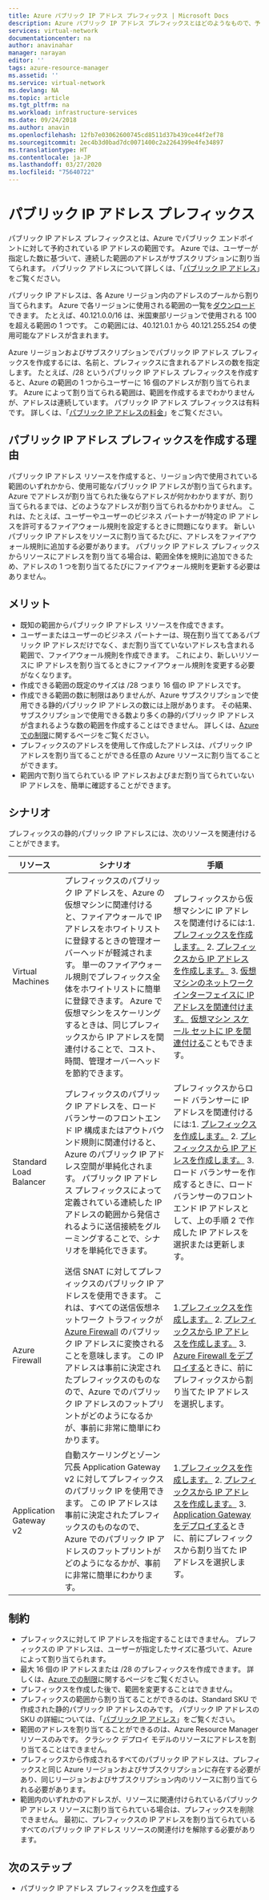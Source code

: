 ```yaml
---
title: Azure パブリック IP アドレス プレフィックス | Microsoft Docs
description: Azure パブリック IP アドレス プレフィックスとはどのようなもので、予測可能なパブリック IP アドレスをリソースに割り当てるのにどのように役立つのかについて説明します。
services: virtual-network
documentationcenter: na
author: anavinahar
manager: narayan
editor: ''
tags: azure-resource-manager
ms.assetid: ''
ms.service: virtual-network
ms.devlang: NA
ms.topic: article
ms.tgt_pltfrm: na
ms.workload: infrastructure-services
ms.date: 09/24/2018
ms.author: anavin
ms.openlocfilehash: 12fb7e03062600745cd8511d37b439ce44f2ef78
ms.sourcegitcommit: 2ec4b3d0bad7dc0071400c2a2264399e4fe34897
ms.translationtype: HT
ms.contentlocale: ja-JP
ms.lasthandoff: 03/27/2020
ms.locfileid: "75640722"
---
```

# <a name="public-ip-address-prefix"></a>パブリック IP アドレス プレフィックス

パブリック IP アドレス プレフィックスとは、Azure でパブリック エンドポイントに対して予約されている IP アドレスの範囲です。 Azure では、ユーザーが指定した数に基づいて、連続した範囲のアドレスがサブスクリプションに割り当てられます。 パブリック アドレスについて詳しくは、「[パブリック IP アドレス](virtual-network-ip-addresses-overview-arm.md#public-ip-addresses)」をご覧ください。

パブリック IP アドレスは、各 Azure リージョン内のアドレスのプールから割り当てられます。 Azure で各リージョンに使用される範囲の一覧を[ダウンロード](https://www.microsoft.com/download/details.aspx?id=56519)できます。 たとえば、40.121.0.0/16 は、米国東部リージョンで使用される 100 を超える範囲の 1 つです。 この範囲には、40.121.0.1 から 40.121.255.254 の使用可能なアドレスが含まれます。

Azure リージョンおよびサブスクリプションでパブリック IP アドレス プレフィックスを作成するには、名前と、プレフィックスに含まれるアドレスの数を指定します。 たとえば、/28 というパブリック IP アドレス プレフィックスを作成すると、Azure の範囲の 1 つからユーザーに 16 個のアドレスが割り当てられます。 Azure によって割り当てられる範囲は、範囲を作成するまでわかりませんが、アドレスは連続しています。 パブリック IP アドレス プレフィックスは有料です。 詳しくは、「[パブリック IP アドレスの料金](https://azure.microsoft.com/pricing/details/ip-addresses)」をご覧ください。

## <a name="why-create-a-public-ip-address-prefix"></a>パブリック IP アドレス プレフィックスを作成する理由

パブリック IP アドレス リソースを作成すると、リージョン内で使用されている範囲のいずれかから、使用可能なパブリック IP アドレスが割り当てられます。 Azure でアドレスが割り当てられた後ならアドレスが何かわかりますが、割り当てられるまでは、どのようなアドレスが割り当てられるかわかりません。 これは、たとえば、ユーザーやユーザーのビジネス パートナーが特定の IP アドレスを許可するファイアウォール規則を設定するときに問題になります。 新しいパブリック IP アドレスをリソースに割り当てるたびに、アドレスをファイアウォール規則に追加する必要があります。 パブリック IP アドレス プレフィックスからリソースにアドレスを割り当てる場合は、範囲全体を規則に追加できるため、アドレスの 1 つを割り当てるたびにファイアウォール規則を更新する必要はありません。

## <a name="benefits"></a>メリット

- 既知の範囲からパブリック IP アドレス リソースを作成できます。
- ユーザーまたはユーザーのビジネス パートナーは、現在割り当ててあるパブリック IP アドレスだけでなく、まだ割り当てていないアドレスも含まれる範囲で、ファイアウォール規則を作成できます。 これにより、新しいリソースに IP アドレスを割り当てるときにファイアウォール規則を変更する必要がなくなります。
- 作成できる範囲の既定のサイズは /28 つまり 16 個の IP アドレスです。
- 作成できる範囲の数に制限はありませんが、Azure サブスクリプションで使用できる静的パブリック IP アドレスの数には上限があります。 その結果、サブスクリプションで使用できる数より多くの静的パブリック IP アドレスが含まれるような数の範囲を作成することはできません。 詳しくは、[Azure での制限](../azure-resource-manager/management/azure-subscription-service-limits.md?toc=%2fazure%2fvirtual-network%2ftoc.json#azure-resource-manager-virtual-networking-limits)に関するページをご覧ください。
- プレフィックスのアドレスを使用して作成したアドレスは、パブリック IP アドレスを割り当てることができる任意の Azure リソースに割り当てることができます。
- 範囲内で割り当てられている IP アドレスおよびまだ割り当てられていない IP アドレスを、簡単に確認することができます。

## <a name="scenarios"></a>シナリオ
プレフィックスの静的パブリック IP アドレスには、次のリソースを関連付けることができます。

|リソース|シナリオ|手順|
|---|---|---|
|Virtual Machines| プレフィックスのパブリック IP アドレスを、Azure の仮想マシンに関連付けると、ファイアウォールで IP アドレスをホワイトリストに登録するときの管理オーバーヘッドが軽減されます。 単一のファイアウォール規則でプレフィックス全体をホワイトリストに簡単に登録できます。 Azure で仮想マシンをスケーリングするときは、同じプレフィックスから IP アドレスを関連付けることで、コスト、時間、管理オーバーヘッドを節約できます。| プレフィックスから仮想マシンに IP アドレスを関連付けるには:1. [プレフィックスを作成します。](manage-public-ip-address-prefix.md) 2. [プレフィックスから IP アドレスを作成します。](manage-public-ip-address-prefix.md) 3. [仮想マシンのネットワーク インターフェイスに IP アドレスを関連付けます。](virtual-network-network-interface-addresses.md#add-ip-addresses) [仮想マシン スケール セットに IP を関連付ける](https://azure.microsoft.com/resources/templates/101-vmms-with-public-ip-prefix/)こともできます。
| Standard Load Balancer | プレフィックスのパブリック IP アドレスを、ロード バランサーのフロントエンド IP 構成またはアウトバウンド規則に関連付けると、Azure のパブリック IP アドレス空間が単純化されます。 パブリック IP アドレス プレフィックスによって定義されている連続した IP アドレスの範囲から発信されるように送信接続をグルーミングすることで、シナリオを単純化できます。 | プレフィックスからロード バランサーに IP アドレスを関連付けるには:1. [プレフィックスを作成します。](manage-public-ip-address-prefix.md) 2. [プレフィックスから IP アドレスを作成します。](manage-public-ip-address-prefix.md) 3. ロード バランサーを作成するときに、ロード バランサーのフロントエンド IP アドレスとして、上の手順 2 で作成した IP アドレスを選択または更新します。 |
| Azure Firewall | 送信 SNAT に対してプレフィックスのパブリック IP アドレスを使用できます。 これは、すべての送信仮想ネットワーク トラフィックが [Azure Firewall](../firewall/overview.md?toc=%2fazure%2fvirtual-network%2ftoc.json) のパブリック IP アドレスに変換されることを意味します。 この IP アドレスは事前に決定されたプレフィックスのものなので、Azure でのパブリック IP アドレスのフットプリントがどのようになるかが、事前に非常に簡単にわかります。 | 1.[プレフィックスを作成します。](manage-public-ip-address-prefix.md) 2. [プレフィックスから IP アドレスを作成します。](manage-public-ip-address-prefix.md) 3. [Azure Firewall をデプロイする](../firewall/tutorial-firewall-deploy-portal.md?toc=%2fazure%2fvirtual-network%2ftoc.json#deploy-the-firewall)ときに、前にプレフィックスから割り当てた IP アドレスを選択します。|
| Application Gateway v2 | 自動スケーリングとゾーン冗長 Application Gateway v2 に対してプレフィックスのパブリック IP を使用できます。 この IP アドレスは事前に決定されたプレフィックスのものなので、Azure でのパブリック IP アドレスのフットプリントがどのようになるかが、事前に非常に簡単にわかります。 | 1.[プレフィックスを作成します。](manage-public-ip-address-prefix.md) 2. [プレフィックスから IP アドレスを作成します。](manage-public-ip-address-prefix.md) 3. [Application Gateway をデプロイする](../application-gateway/quick-create-portal.md#create-an-application-gateway)ときに、前にプレフィックスから割り当てた IP アドレスを選択します。|

## <a name="constraints"></a>制約

- プレフィックスに対して IP アドレスを指定することはできません。 プレフィックスの IP アドレスは、ユーザーが指定したサイズに基づいて、Azure によって割り当てられます。
- 最大 16 個の IP アドレスまたは /28 のプレフィックスを作成できます。 詳しくは、[Azure での制限](../azure-resource-manager/management/azure-subscription-service-limits.md?toc=%2fazure%2fvirtual-network%2ftoc.json#azure-resource-manager-virtual-networking-limits)に関するページをご覧ください。
- プレフィックスを作成した後で、範囲を変更することはできません。
- プレフィックスの範囲から割り当てることができるのは、Standard SKU で作成された静的パブリック IP アドレスのみです。 パブリック IP アドレスの SKU の詳細については、「[パブリック IP アドレス](virtual-network-ip-addresses-overview-arm.md#public-ip-addresses)」をご覧ください。
- 範囲のアドレスを割り当てることができるのは、Azure Resource Manager リソースのみです。 クラシック デプロイ モデルのリソースにアドレスを割り当てることはできません。
- プレフィックスから作成されるすべてのパブリック IP アドレスは、プレフィックスと同じ Azure リージョンおよびサブスクリプションに存在する必要があり、同じリージョンおよびサブスクリプション内のリソースに割り当てられる必要があります。
- 範囲内のいずれかのアドレスが、リソースに関連付けられているパブリック IP アドレス リソースに割り当てられている場合は、プレフィックスを削除できません。 最初に、プレフィックスの IP アドレスを割り当てられているすべてのパブリック IP アドレス リソースの関連付けを解除する必要があります。


## <a name="next-steps"></a>次のステップ

- パブリック IP アドレス プレフィックスを[作成](manage-public-ip-address-prefix.md)する
